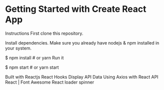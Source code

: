# Getting Started with Create React App

Instructions
First clone this repository.


Install dependencies. Make sure you already have nodejs & npm installed in your system.

$ npm install # or yarn
Run it

$ npm start # or yarn start

Built with
Reactjs
React Hooks
Display API Data Using Axios with React
API
React | Font Awesome
React loader spinner
